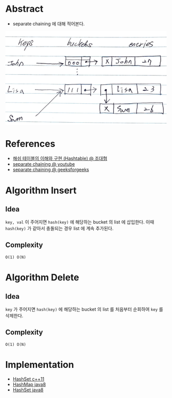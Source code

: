 # Abstract

- separate chaining 에 대해 적어본다.

![](separatechaning.png)

# References

- [해쉬 테이블의 이해와 구현 (Hashtable) @ 조대협](https://bcho.tistory.com/1072)
- [separate chaining @ youtube](https://www.youtube.com/watch?v=BwcKHxUYRB4&list=PLl5LpJCoD2mCIRn0Fkt8z07EK320ZmHgY&index=123)
- [separate chaining @ geeksforgeeks](http://www.geeksforgeeks.org/hashing-set-2-separate-chaining/)

# Algorithm Insert

## Idea

`key, val` 이 주어지면 `hash(key)` 에 해당하는 bucket 의 list 에 삽입한다. 이때 `hash(key)` 가 같아서 충돌되는 경우 list 에 계속 추가된다.

## Complexity

```
O(1) O(N)
```

# Algorithm Delete

## Idea

`key` 가 주어지면 `hash(key)` 에 해당하는 bucket 의 list 를 처음부터 순회하여 `key` 를 삭제한다.

## Complexity

```
O(1) O(N)
```

# Implementation

* [HashSet c++11](a.cpp)
* [HashMap java8](/leetcode/DesignHashMap/MyHashMap.java)
* [HashSet java8](/leetcode/DesignHashSet/MyHashSet.java)
